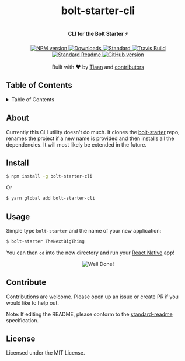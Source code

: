 <h1 align="center">bolt-starter-cli</h1>
<br>
<div align="center">
  <strong>CLI for the Bolt Starter ⚡</strong>
</div>
<br>
<div align="center">
    <a href="https://npmjs.org/package/bolt-starter">
      <img src="https://img.shields.io/npm/v/bolt-starter.svg?style=flat-square" alt="NPM version" />
    </a>
    <a href="https://npmjs.org/package/bolt-starter">
    <img src="https://img.shields.io/npm/dm/bolt-starter.svg?style=flat-square" alt="Downloads" />
    </a>
    <a href="https://github.com/feross/standard">
      <img src="https://img.shields.io/badge/code%20style-standard-brightgreen.svg?style=flat-square" alt="Standard" />
    </a>
    <a href="https://travis-ci.org/tiaanduplessis/bolt-starter">
      <img src="https://img.shields.io/travis/tiaanduplessis/bolt-starter/master.svg?style=flat-square" alt="Travis Build" />
    </a>
    <a href="https://github.com/RichardLitt/standard-readme)">
      <img src="https://img.shields.io/badge/standard--readme-OK-green.svg?style=flat-square" alt="Standard Readme" />
    </a>
    <a href="https://badge.fury.io/gh/tiaanduplessis%2Fbolt-starter">
      <img src="https://badge.fury.io/gh/tiaanduplessis%2Fbolt-starter.svg?style=flat-square" alt="GitHub version" />
   </a>
</div>
<br>
<div align="center">
  Built with ❤︎ by <a href="tiaanduplessis.co.za">Tiaan</a> and <a href="https://github.com/tiaanduplessis/bolt-starter/graphs/contributors">contributors</a>
</div>

<h2>Table of Contents</h2>
<details>
  <summary>Table of Contents</summary>
  <li><a href="#about">About</a></li>
  <li><a href="#install">Install</a></li>
  <li><a href="#usage">Usage</a></li>
  <li><a href="#contribute">Contribute</a></li>
  <li><a href="#license">License</a></li>
</details>

## About

Currently this CLI utility doesn't do much. It clones the [bolt-starter](https://github.com/tiaanduplessis/bolt-starter) repo, renames the project if a new name is provided and then installs all the dependencies. It will most likely be extended in the future.

## Install

```sh
$ npm install -g bolt-starter-cli
```
Or
```sh
$ yarn global add bolt-starter-cli
```

## Usage

Simple type `bolt-starter` and the name of your new application:

```sh
$ bolt-starter TheNextBigThing
```

You can then `cd` into the new directory and run your [React Native](https://facebook.github.io/react-native/) app!

<div align="center">
  <img src="https://media.giphy.com/media/xT0BKAB7vMb10rfnvG/giphy.gif" alt="Well Done!" />
</div>

## Contribute

Contributions are welcome. Please open up an issue or create PR if you would like to help out.

Note: If editing the README, please conform to the [standard-readme](https://github.com/RichardLitt/standard-readme) specification.

## License

Licensed under the MIT License.